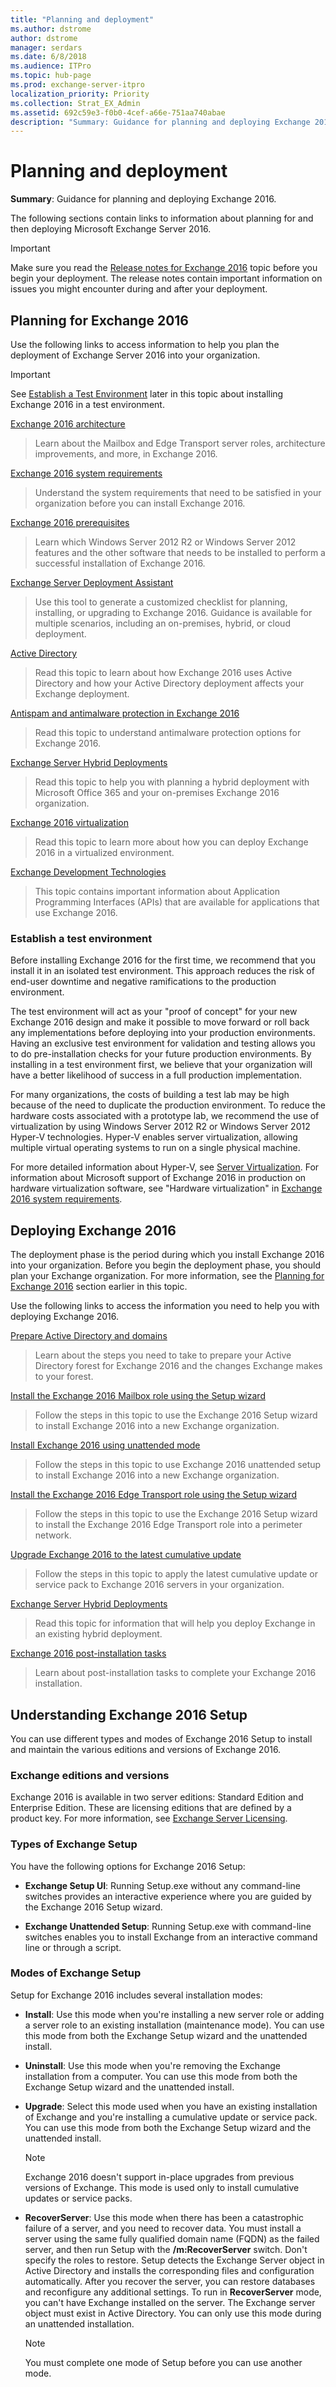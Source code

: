 ```yaml
---
title: "Planning and deployment"
ms.author: dstrome
author: dstrome
manager: serdars
ms.date: 6/8/2018
ms.audience: ITPro
ms.topic: hub-page
ms.prod: exchange-server-itpro
localization_priority: Priority
ms.collection: Strat_EX_Admin
ms.assetid: 692c59e3-f0b0-4cef-a66e-751aa740abae
description: "Summary: Guidance for planning and deploying Exchange 2016."
---
```


# Planning and deployment

 **Summary**: Guidance for planning and deploying Exchange 2016.

The following sections contain links to information about planning for and then deploying Microsoft Exchange Server 2016.

> [!IMPORTANT]
> Make sure you read the [Release notes for Exchange 2016](../release-notes.md) topic before you begin your deployment. The release notes contain important information on issues you might encounter during and after your deployment. 

## Planning for Exchange 2016
<a name="Planning"> </a>

 Use the following links to access information to help you plan the deployment of Exchange Server 2016 into your organization. 

> [!IMPORTANT]
> See [Establish a Test Environment](#test.md) later in this topic about installing Exchange 2016 in a test environment. 

[Exchange 2016 architecture](../architecture/architecture.md)

> Learn about the Mailbox and Edge Transport server roles, architecture improvements, and more, in Exchange 2016.

[Exchange 2016 system requirements](system-requirements.md)

> Understand the system requirements that need to be satisfied in your organization before you can install Exchange 2016.

[Exchange 2016 prerequisites](prerequisites.md)

> Learn which Windows Server 2012 R2 or Windows Server 2012 features and the other software that needs to be installed to perform a successful installation of Exchange 2016.

[Exchange Server Deployment Assistant](https://go.microsoft.com/fwlink/p/?LinkId=626978)

> Use this tool to generate a customized checklist for planning, installing, or upgrading to Exchange 2016. Guidance is available for multiple scenarios, including an on-premises, hybrid, or cloud deployment.

[Active Directory](active-directory/active-directory.md)

> Read this topic to learn about how Exchange 2016 uses Active Directory and how your Active Directory deployment affects your Exchange deployment.

[Antispam and antimalware protection in Exchange 2016](../antispam-and-antimalware/antispam-and-antimalware.md)

> Read this topic to understand antimalware protection options for Exchange 2016.

[Exchange Server Hybrid Deployments](http://technet.microsoft.com/library/59e32000-4fcf-417f-a491-f1d8f9aeef9b.aspx)

> Read this topic to help you with planning a hybrid deployment with Microsoft Office 365 and your on-premises Exchange 2016 organization.

[Exchange 2016 virtualization](virtualization.md)

> Read this topic to learn more about how you can deploy Exchange 2016 in a virtualized environment.

[Exchange Development Technologies](https://go.microsoft.com/fwlink/p/?LinkId=268448)

> This topic contains important information about Application Programming Interfaces (APIs) that are available for applications that use Exchange 2016.

### Establish a test environment
<a name="Test"> </a>

Before installing Exchange 2016 for the first time, we recommend that you install it in an isolated test environment. This approach reduces the risk of end-user downtime and negative ramifications to the production environment. 

The test environment will act as your "proof of concept" for your new Exchange 2016 design and make it possible to move forward or roll back any implementations before deploying into your production environments. Having an exclusive test environment for validation and testing allows you to do pre-installation checks for your future production environments. By installing in a test environment first, we believe that your organization will have a better likelihood of success in a full production implementation. 

For many organizations, the costs of building a test lab may be high because of the need to duplicate the production environment. To reduce the hardware costs associated with a prototype lab, we recommend the use of virtualization by using Windows Server 2012 R2 or Windows Server 2012 Hyper-V technologies. Hyper-V enables server virtualization, allowing multiple virtual operating systems to run on a single physical machine.

For more detailed information about Hyper-V, see [Server Virtualization](https://go.microsoft.com/fwlink/p/?LinkId=117704). For information about Microsoft support of Exchange 2016 in production on hardware virtualization software, see "Hardware virtualization" in [Exchange 2016 system requirements](system-requirements.md).

## Deploying Exchange 2016
<a name="Deployment"> </a>

The deployment phase is the period during which you install Exchange 2016 into your organization. Before you begin the deployment phase, you should plan your Exchange organization. For more information, see the [Planning for Exchange 2016](#Planning.md) section earlier in this topic. 

Use the following links to access the information you need to help you with deploying Exchange 2016.

[Prepare Active Directory and domains](prepare-ad-and-domains.md)

> Learn about the steps you need to take to prepare your Active Directory forest for Exchange 2016 and the changes Exchange makes to your forest.

[Install the Exchange 2016 Mailbox role using the Setup wizard](deploy-new-installations/install-mailbox-role.md)

> Follow the steps in this topic to use the Exchange 2016 Setup wizard to install Exchange 2016 into a new Exchange organization.

[Install Exchange 2016 using unattended mode](deploy-new-installations/unattended-installs.md)

> Follow the steps in this topic to use Exchange 2016 unattended setup to install Exchange 2016 into a new Exchange organization.

[Install the Exchange 2016 Edge Transport role using the Setup wizard](deploy-new-installations/install-edge-transport-role.md)

> Follow the steps in this topic to use the Exchange 2016 Setup wizard to install the Exchange 2016 Edge Transport role into a perimeter network.

[Upgrade Exchange 2016 to the latest cumulative update](install-cumulative-updates.md)

> Follow the steps in this topic to apply the latest cumulative update or service pack to Exchange 2016 servers in your organization.

[Exchange Server Hybrid Deployments](http://technet.microsoft.com/library/cbbe558d-1ae2-49ed-bd97-2013349fef35.aspx)

> Read this topic for information that will help you deploy Exchange in an existing hybrid deployment.

[Exchange 2016 post-installation tasks](post-installation-tasks/post-installation-tasks.md)

> Learn about post-installation tasks to complete your Exchange 2016 installation.

## Understanding Exchange 2016 Setup
<a name="Understand"> </a>

You can use different types and modes of Exchange 2016 Setup to install and maintain the various editions and versions of Exchange 2016.

### Exchange editions and versions

Exchange 2016 is available in two server editions: Standard Edition and Enterprise Edition. These are licensing editions that are defined by a product key. For more information, see [Exchange Server Licensing](https://go.microsoft.com/fwlink/p/?linkid=237292).

### Types of Exchange Setup

You have the following options for Exchange 2016 Setup:

- **Exchange Setup UI**: Running Setup.exe without any command-line switches provides an interactive experience where you are guided by the Exchange 2016 Setup wizard.

- **Exchange Unattended Setup**: Running Setup.exe with command-line switches enables you to install Exchange from an interactive command line or through a script.

### Modes of Exchange Setup
<a name="Modes"> </a>

Setup for Exchange 2016 includes several installation modes:

- **Install**: Use this mode when you're installing a new server role or adding a server role to an existing installation (maintenance mode). You can use this mode from both the Exchange Setup wizard and the unattended install.

- **Uninstall**: Use this mode when you're removing the Exchange installation from a computer. You can use this mode from both the Exchange Setup wizard and the unattended install.

- **Upgrade**: Select this mode used when you have an existing installation of Exchange and you're installing a cumulative update or service pack. You can use this mode from both the Exchange Setup wizard and the unattended install.

  > [!NOTE]
  > Exchange 2016 doesn't support in-place upgrades from previous versions of Exchange. This mode is used only to install cumulative updates or service packs. 

- **RecoverServer**: Use this mode when there has been a catastrophic failure of a server, and you need to recover data. You must install a server using the same fully qualified domain name (FQDN) as the failed server, and then run Setup with the **/m:RecoverServer** switch. Don't specify the roles to restore. Setup detects the Exchange Server object in Active Directory and installs the corresponding files and configuration automatically. After you recover the server, you can restore databases and reconfigure any additional settings. To run in **RecoverServer** mode, you can't have Exchange installed on the server. The Exchange server object must exist in Active Directory. You can only use this mode during an unattended installation. 

  > [!NOTE]
  > You must complete one mode of Setup before you can use another mode. 


